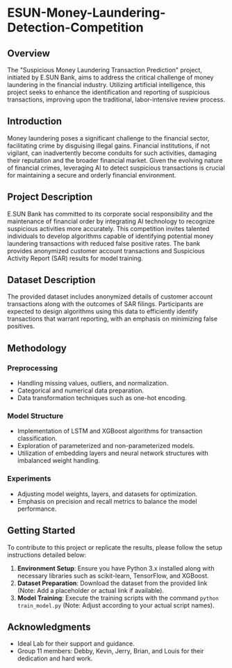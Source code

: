 # ESUN-Money-Laundering-Detection-Competition

## Overview

The "Suspicious Money Laundering Transaction Prediction" project, initiated by E.SUN Bank, aims to address the critical challenge of money laundering in the financial industry. Utilizing artificial intelligence, this project seeks to enhance the identification and reporting of suspicious transactions, improving upon the traditional, labor-intensive review process.

## Introduction

Money laundering poses a significant challenge to the financial sector, facilitating crime by disguising illegal gains. Financial institutions, if not vigilant, can inadvertently become conduits for such activities, damaging their reputation and the broader financial market. Given the evolving nature of financial crimes, leveraging AI to detect suspicious transactions is crucial for maintaining a secure and orderly financial environment.

## Project Description

E.SUN Bank has committed to its corporate social responsibility and the maintenance of financial order by integrating AI technology to recognize suspicious activities more accurately. This competition invites talented individuals to develop algorithms capable of identifying potential money laundering transactions with reduced false positive rates. The bank provides anonymized customer account transactions and Suspicious Activity Report (SAR) results for model training.

## Dataset Description

The provided dataset includes anonymized details of customer account transactions along with the outcomes of SAR filings. Participants are expected to design algorithms using this data to efficiently identify transactions that warrant reporting, with an emphasis on minimizing false positives.

## Methodology

### Preprocessing

- Handling missing values, outliers, and normalization.
- Categorical and numerical data preparation.
- Data transformation techniques such as one-hot encoding.

### Model Structure

- Implementation of LSTM and XGBoost algorithms for transaction classification.
- Exploration of parameterized and non-parameterized models.
- Utilization of embedding layers and neural network structures with imbalanced weight handling.

### Experiments

- Adjusting model weights, layers, and datasets for optimization.
- Emphasis on precision and recall metrics to balance the model performance.

## Getting Started

To contribute to this project or replicate the results, please follow the setup instructions detailed below:

1. **Environment Setup**: Ensure you have Python 3.x installed along with necessary libraries such as scikit-learn, TensorFlow, and XGBoost.
2. **Dataset Preparation**: Download the dataset from the provided link (Note: Add a placeholder or actual link if available).
3. **Model Training**: Execute the training scripts with the command `python train_model.py` (Note: Adjust according to your actual script names).

## Acknowledgments

- Ideal Lab for their support and guidance.
- Group 11 members: Debby, Kevin, Jerry, Brian, and Louis for their dedication and hard work.

